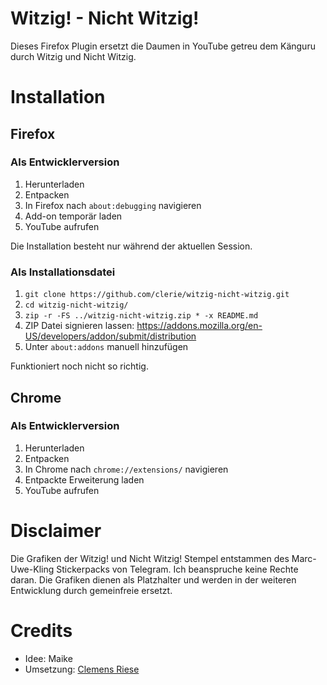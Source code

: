 # Witzig! - Nicht Witzig!
Dieses Firefox Plugin ersetzt die Daumen in YouTube getreu dem Känguru durch Witzig und Nicht Witzig.

# Installation
## Firefox
### Als Entwicklerversion
1. Herunterladen
2. Entpacken
3. In Firefox nach `about:debugging` navigieren
4. Add-on temporär laden
5. YouTube aufrufen

Die Installation besteht nur während der aktuellen Session.

### Als Installationsdatei
1. `git clone https://github.com/clerie/witzig-nicht-witzig.git`
2. `cd witzig-nicht-witzig/`
3. `zip -r -FS ../witzig-nicht-witzig.zip * -x README.md`
4. ZIP Datei signieren lassen: https://addons.mozilla.org/en-US/developers/addon/submit/distribution
5. Unter `about:addons` manuell hinzufügen

Funktioniert noch nicht so richtig.

## Chrome
### Als Entwicklerversion
1. Herunterladen
2. Entpacken
3. In Chrome nach `chrome://extensions/` navigieren
4. Entpackte Erweiterung laden
5. YouTube aufrufen

# Disclaimer
Die Grafiken der Witzig! und Nicht Witzig! Stempel entstammen des Marc-Uwe-Kling Stickerpacks von Telegram. Ich beanspruche keine Rechte daran.
Die Grafiken dienen als Platzhalter und werden in der weiteren Entwicklung durch gemeinfreie ersetzt.

# Credits
- Idee: Maike
- Umsetzung: [Clemens Riese](https://clerie.de)
